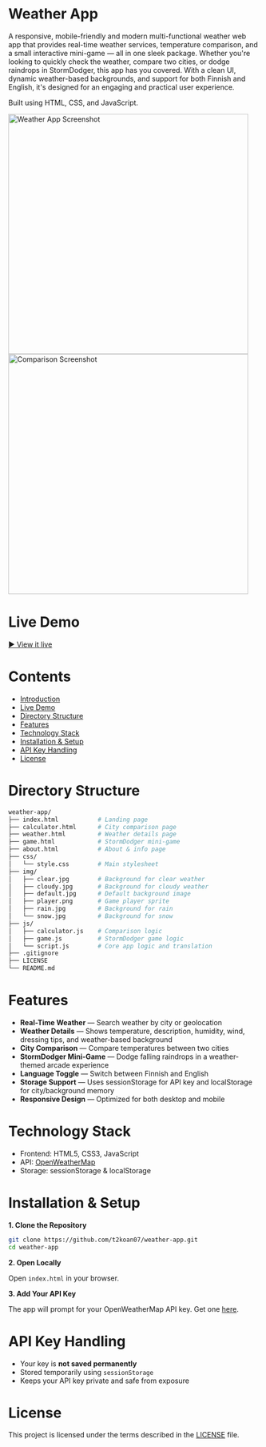 # Weather App

A responsive, mobile-friendly and modern multi-functional weather web app that provides real-time weather services, temperature comparison, and a small interactive mini-game — all in one sleek package. Whether you're looking to quickly check the weather, compare two cities, or dodge raindrops in StormDodger, this app has you covered. With a clean UI, dynamic weather-based backgrounds, and support for both Finnish and English, it's designed for an engaging and practical user experience.

Built using HTML, CSS, and JavaScript.

<p align="left">
  <img src="img/demo1.png" alt="Weather App Screenshot" width="480" style="margin-right: 10px;" />
  <img src="img/demo2.png" alt="Comparison Screenshot" width="480" />
</p>

# Live Demo

<a href="https://t2koan07.github.io/weather-app/index.html" target="_blank">▶️ View it live</a>

# Contents

- [Introduction](#weather-app)
- [Live Demo](#live-demo)
- [Directory Structure](#directory-structure)
- [Features](#features)
- [Technology Stack](#technology-stack)
- [Installation & Setup](#installation--setup)
- [API Key Handling](#api-key-handling)
- [License](#license)

# Directory Structure

```bash
weather-app/
├── index.html           # Landing page
├── calculator.html      # City comparison page
├── weather.html         # Weather details page
├── game.html            # StormDodger mini-game
├── about.html           # About & info page
├── css/
│   └── style.css        # Main stylesheet
├── img/
│   ├── clear.jpg        # Background for clear weather
│   ├── cloudy.jpg       # Background for cloudy weather
│   ├── default.jpg      # Default background image
│   ├── player.png       # Game player sprite
│   ├── rain.jpg         # Background for rain
│   └── snow.jpg         # Background for snow
├── js/
│   ├── calculator.js    # Comparison logic
│   ├── game.js          # StormDodger game logic
│   └── script.js        # Core app logic and translation
├── .gitignore
├── LICENSE
└── README.md
```

# Features

- **Real-Time Weather** — Search weather by city or geolocation
- **Weather Details** — Shows temperature, description, humidity, wind, dressing tips, and weather-based background
- **City Comparison** — Compare temperatures between two cities
- **StormDodger Mini-Game** — Dodge falling raindrops in a weather-themed arcade experience
- **Language Toggle** — Switch between Finnish and English
- **Storage Support** — Uses sessionStorage for API key and localStorage for city/background memory
- **Responsive Design** — Optimized for both desktop and mobile

# Technology Stack

- Frontend: HTML5, CSS3, JavaScript
- API: [OpenWeatherMap](https://openweathermap.org/api)
- Storage: sessionStorage & localStorage

# Installation & Setup

**1. Clone the Repository**

```bash
git clone https://github.com/t2koan07/weather-app.git
cd weather-app
```

**2. Open Locally**

Open `index.html` in your browser.

**3. Add Your API Key**

The app will prompt for your OpenWeatherMap API key. Get one [here](https://openweathermap.org/api).

# API Key Handling

- Your key is **not saved permanently**
- Stored temporarily using `sessionStorage`
- Keeps your API key private and safe from exposure


# License

This project is licensed under the terms described in the [LICENSE](./LICENSE) file.

